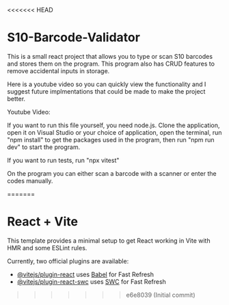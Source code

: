 <<<<<<< HEAD
# S10-Barcode-Validator
This is a small react project that allows you to type or scan S10 barcodes and stores them on the program. This program also has CRUD features to remove accidental inputs in storage.

Here is a youtube video so you can quickly view the functionality and I suggest future implmentations that could be made to make the project better. 

Youtube Video:

If you want to run this file yourself, you need node.js. 
Clone the application,
open it on Visual Studio or your choice of application,
open the terminal,
run "npm install" to get the packages used in the program,
then run "npm run dev" to start the program.

If you want to run tests, 
run "npx vitest"

On the program you can either scan a barcode with a scanner or enter the codes manually.



 
=======
# React + Vite

This template provides a minimal setup to get React working in Vite with HMR and some ESLint rules.

Currently, two official plugins are available:

- [@vitejs/plugin-react](https://github.com/vitejs/vite-plugin-react/blob/main/packages/plugin-react/README.md) uses [Babel](https://babeljs.io/) for Fast Refresh
- [@vitejs/plugin-react-swc](https://github.com/vitejs/vite-plugin-react-swc) uses [SWC](https://swc.rs/) for Fast Refresh
>>>>>>> e6e8039 (Initial commit)
